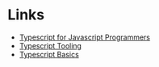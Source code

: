 # Links

- [Typescript for Javascript Programmers](https://www.typescriptlang.org/docs/handbook/typescript-in-5-minutes.html)
- [Typescript Tooling](https://www.typescriptlang.org/docs/handbook/typescript-tooling-in-5-minutes.html)
- [Typescript Basics](https://www.typescriptlang.org/docs/handbook/2/basic-types.html)
